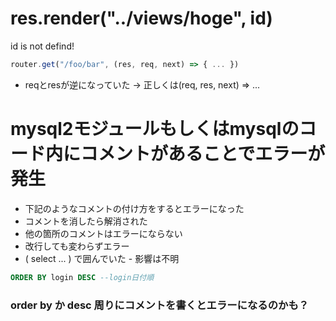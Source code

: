 # res.render("../views/hoge", id)
id is not defind!
```js
router.get("/foo/bar", (res, req, next) => { ... })
```
- reqとresが逆になっていた → 正しくは(req, res, next) => ...

# mysql2モジュールもしくはmysqlのコード内にコメントがあることでエラーが発生
- 下記のようなコメントの付け方をするとエラーになった
- コメントを消したら解消された
- 他の箇所のコメントはエラーにならない
- 改行しても変わらずエラー
- ( select ... ) で囲んでいた - 影響は不明
```sql
ORDER BY login DESC --login日付順
```
### order by か desc 周りにコメントを書くとエラーになるのかも？
